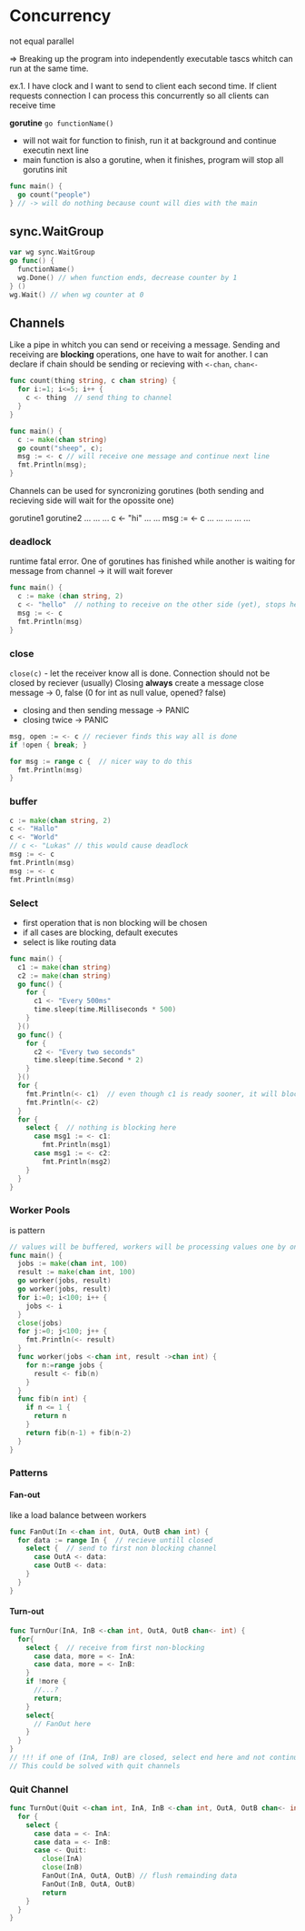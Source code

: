 # Concurrency
not equal parallel

=> Breaking up the program into independently executable tascs whitch can run at the same time.

ex.1. I have clock and I want to send to client each second time. If client requests connection I can process this concurrently so all clients can receive time


**gorutine** `go functionName()`
* will not wait for function to finish, run it at background and continue executin next line
* main function is also a gorutine, when it finishes, program will stop all gorutins init
```go
func main() {
  go count("people")
} // -> will do nothing because count will dies with the main
```

## sync.WaitGroup
```go
var wg sync.WaitGroup
go func() {
  functionName()
  wg.Done() // when function ends, decrease counter by 1
} ()
wg.Wait() // when wg counter at 0
```

## Channels
Like a pipe in whitch you can send or receiving a message.
Sending and receiving are **blocking** operations, one have to wait for another.
I can declare if chain should be sending or recieving with `<-chan`, `chan<-`

```go
func count(thing string, c chan string) {
  for i:=1; i<=5; i++ {
    c <- thing  // send thing to channel
  }
}

func main() {
  c := make(chan string)
  go count("sheep", c);
  msg := <- c // will receive one message and continue next line
  fmt.Println(msg);
}
```

Channels can be used for syncronizing gorutines (both sending and recieving side will wait for the opossite one)

gorutine1 gorutine2
...           ...
...           c <- "hi"
...           ...
msg := <- c   ...
...           ...
...           ...

### deadlock
runtime fatal error.
One of gorutines has finished while another is waiting for message from channel -> it will wait forever
```go
func main() {
  c := make (chan string, 2)
  c <- "hello"  // nothing to receive on the other side (yet), stops here
  msg := <- c
  fmt.Println(msg)
}
```

### close
`close(c)` - let the receiver know all is done.
Connection should not be closed by reciever (usually)
Closing **always** create a message
close message -> 0, false (0 for int as null value, opened? false)

- closing and then sending message -> PANIC
- closing twice -> PANIC

```go
msg, open := <- c // reciever finds this way all is done
if !open { break; }
```

```go
for msg := range c {  // nicer way to do this
  fmt.Println(msg)
}
```

### buffer
```go
c := make(chan string, 2)
c <- "Hallo"
c <- "World"
// c <- "Lukas" // this would cause deadlock
msg := <- c
fmt.Println(msg)
msg := <- c
fmt.Println(msg)
```

### Select
* first operation that is non blocking will be chosen
* if all cases are blocking, default executes
* select is like routing data
```go
func main() {
  c1 := make(chan string)
  c2 := make(chan string)
  go func() {
    for {
      c1 <- "Every 500ms"
      time.sleep(time.Milliseconds * 500)
    }
  }()
  go func() {
    for {
      c2 <- "Every two seconds"
      time.sleep(time.Second * 2)
    }
  }()
  for {
    fmt.Println(<- c1)  // even though c1 is ready sooner, it will block and wait for c2
    fmt.Println(<- c2)
  }
  for {
    select {  // nothing is blocking here
      case msg1 := <- c1:
        fmt.Println(msg1)
      case msg1 := <- c2:
        fmt.Println(msg2)
    }
  }
}
```

### Worker Pools
is pattern
```go
// values will be buffered, workers will be processing values one by one
func main() {
  jobs := make(chan int, 100)
  result := make(chan int, 100)
  go worker(jobs, result)
  go worker(jobs, result)
  for i:=0; i<100; i++ {
    jobs <- i
  }
  close(jobs)
  for j:=0; j<100; j++ {
    fmt.Println(<- result)
  }
  func worker(jobs <-chan int, result ->chan int) {
    for n:=range jobs {
      result <- fib(n)
    }
  }
  func fib(n int) {
    if n <= 1 {
      return n
    }
    return fib(n-1) + fib(n-2)
  }
}
```

### Patterns
#### Fan-out
like a load balance between workers
```go
func FanOut(In <-chan int, OutA, OutB chan int) {
  for data := range In {  // recieve untill closed
    select {  // send to first non blocking channel
      case OutA <- data:
      case OutB <- data:
    }
  }
}
```

#### Turn-out
```go
func TurnOur(InA, InB <-chan int, OutA, OutB chan<- int) {
  for{
    select {  // receive from first non-blocking
      case data, more = <- InA:
      case data, more = <- InB:
    }
    if !more {
      //...?
      return;
    }
    select{
      // FanOut here
    }
  }
}
// !!! if one of (InA, InB) are closed, select end here and not continue to another worker
// This could be solved with quit channels
```

### Quit Channel
```go
func TurnOut(Quit <-chan int, InA, InB <-chan int, OutA, OutB chan<- int){
  for {
    select {
      case data = <- InA:
      case data = <- InB:
      case <- Quit:
        close(InA)
        close(InB)
        FanOut(InA, OutA, OutB) // flush remainding data
        FanOut(InB, OutA, OutB)
        return
    }
  }
}
```

